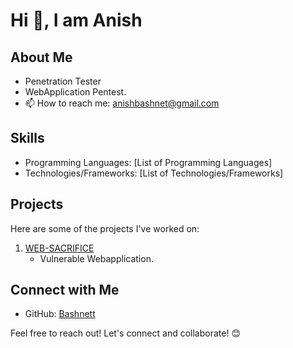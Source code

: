 # Hi 👋, I am Anish 

## About Me

- Penetration Tester
- WebApplication Pentest.
- 📫 How to reach me: anishbashnet@gmail.com

## Skills

- Programming Languages: [List of Programming Languages]
- Technologies/Frameworks: [List of Technologies/Frameworks]

## Projects

Here are some of the projects I've worked on:

1. [WEB-SACRIFICE](https://github.com/Bashnett/WEBSACRIFICE)
   - Vulnerable Webapplication.

## Connect with Me

- GitHub: [Bashnett](https://github.com/Bashnett/)

Feel free to reach out! Let's connect and collaborate! 😊
